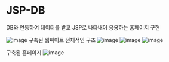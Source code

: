 # JSP-DB
DB와 연동하여 데이터를 받고 JSP로 나타내어 응용하는 홈페이지 구현



![image](https://github.com/yujin4sth00/JSP-DB/assets/115778958/40cbd32e-db38-4c9d-99c5-9a4a3b0c4cb8)
구축된 웹싸이트 전체적인 구조
![image](https://github.com/yujin4sth00/JSP-DB/assets/115778958/59b4e9ed-3e60-454f-96de-ff85b8a4011d)
![image](https://github.com/yujin4sth00/JSP-DB/assets/115778958/e9ef90e8-c5fe-454a-93aa-dcb98bcebc63)
![image](https://github.com/yujin4sth00/JSP-DB/assets/115778958/27136cf0-a419-4520-9267-a8b1c989c92c)

구축된 홈페이지
![image](https://github.com/yujin4sth00/JSP-DB/assets/115778958/ba61d29c-4b5a-4a17-946c-2b44727a4d51)


